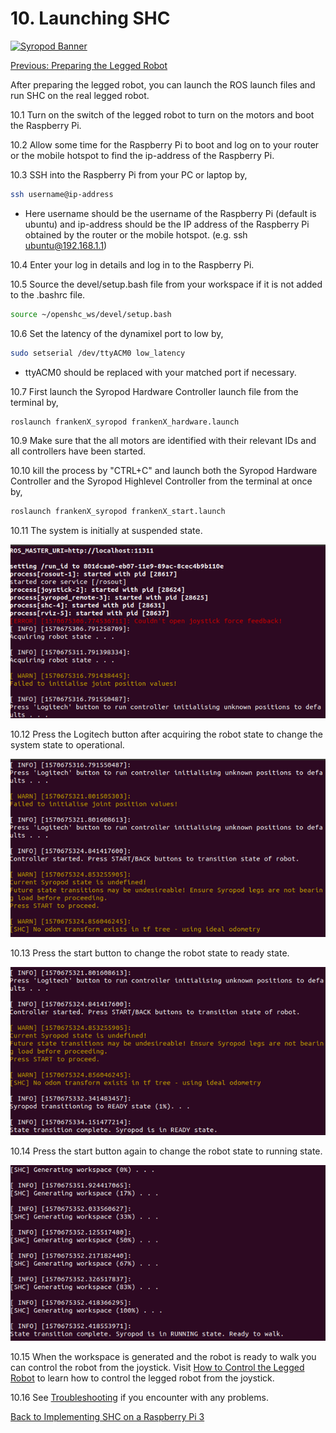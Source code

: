 # 10. Launching SHC

[![Syropod Banner](https://i.imgur.com/QyMTwG3.jpg "CSIRO Robotics")](https://research.csiro.au/robotics/)

[Previous: Preparing the Legged Robot](shc_raspi_prepare_hexapod.md)

After preparing the legged robot, you can launch the ROS launch files and run SHC on the real legged robot.

10.1 Turn on the switch of the legged robot to turn on the motors and boot the Raspberry Pi.

10.2 Allow some time for the Raspberry Pi to boot and log on to your router or the mobile hotspot to find the ip-address of the Raspberry Pi.

10.3 SSH into the Raspberry Pi from your PC or laptop by,

```bash
ssh username@ip-address
```

* Here username should be the username of the Raspberry Pi (default is ubuntu) and ip-address should be the IP address of the Raspberry Pi obtained by the router or the mobile hotspot. (e.g. ssh ubuntu@192.168.1.1)

10.4 Enter your log in details and log in to the Raspberry Pi.

10.5 Source the devel/setup.bash file from your workspace if it is not added to the .bashrc file.

```bash
source ~/openshc_ws/devel/setup.bash
```

10.6 Set the latency of the dynamixel port to low by,

```bash
sudo setserial /dev/ttyACM0 low_latency
```

* ttyACM0 should be replaced with your matched port if necessary.

10.7 First launch the Syropod Hardware Controller launch file from the terminal by,

```bash
roslaunch frankenX_syropod frankenX_hardware.launch
```

10.9 Make sure that the all motors are identified with their relevant IDs and all controllers have been started.

10.10  kill the process by "CTRL+C" and launch both the Syropod Hardware Controller and the Syropod Highlevel Controller from the terminal at once by,

```bash
roslaunch frankenX_syropod frankenX_start.launch
```

10.11 The system is initially at suspended state.

![suspended_state](media/suspended_state.png "Suspended State")

10.12 Press the Logitech button after acquiring the robot state to change the system state to operational.

![operational_state](media/operational_state.png "Operational State")

10.13 Press the start button to change the robot state to ready state.

![ready_state](media/ready_state.png "Ready State")

10.14 Press the start button again to change the robot state to running state.

![running_state](media/running_state.png "Running State")

10.15 When the workspace is generated and the robot is ready to walk you can control the robot from the joystick. Visit [How to Control the Legged Robot](shc_guide_hexapod.md) to learn how to control the legged robot from the joystick.

[//]: # (Insert the embedded link of PhantomX implementation with Raspberry Pi.mp4 here)

10.16 See [Troubleshooting](troubleshooting.md) if you encounter with any problems.

[Back to Implementing SHC on a Raspberry Pi 3](shc_raspi.md)
